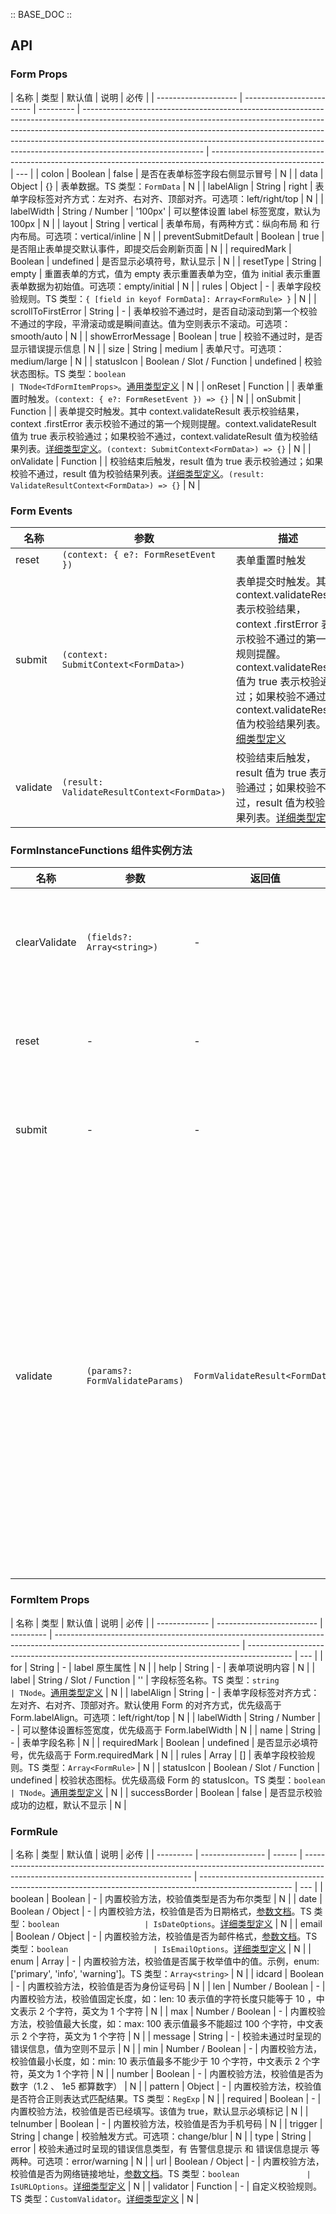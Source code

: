 :: BASE_DOC ::

<!-- 可在这里自行添加 demo 展示 -->

## API

### Form Props

| 名称                 | 类型                      | 默认值    | 说明                                                                                                                                                                                                                                                                                                                                                   | 必传                                                                                                       |
| -------------------- | ------------------------- | --------- | ------------------------------------------------------------------------------------------------------------------------------------------------------------------------------------------------------------------------------------------------------------------------------------------------------------------------------------------------------ | ---------------------------------------------------------------------------------------------------------- | --- |
| colon                | Boolean                   | false     | 是否在表单标签字段右侧显示冒号                                                                                                                                                                                                                                                                                                                         | N                                                                                                          |
| data                 | Object                    | {}        | 表单数据。TS 类型：`FormData`                                                                                                                                                                                                                                                                                                                          | N                                                                                                          |
| labelAlign           | String                    | right     | 表单字段标签对齐方式：左对齐、右对齐、顶部对齐。可选项：left/right/top                                                                                                                                                                                                                                                                                 | N                                                                                                          |
| labelWidth           | String / Number           | '100px'   | 可以整体设置 label 标签宽度，默认为 100px                                                                                                                                                                                                                                                                                                              | N                                                                                                          |
| layout               | String                    | vertical  | 表单布局，有两种方式：纵向布局 和 行内布局。可选项：vertical/inline                                                                                                                                                                                                                                                                                    | N                                                                                                          |
| preventSubmitDefault | Boolean                   | true      | 是否阻止表单提交默认事件，即提交后会刷新页面                                                                                                                                                                                                                                                                                                           | N                                                                                                          |
| requiredMark         | Boolean                   | undefined | 是否显示必填符号，默认显示                                                                                                                                                                                                                                                                                                                             | N                                                                                                          |
| resetType            | String                    | empty     | 重置表单的方式，值为 empty 表示重置表单为空，值为 initial 表示重置表单数据为初始值。可选项：empty/initial                                                                                                                                                                                                                                              | N                                                                                                          |
| rules                | Object                    | -         | 表单字段校验规则。TS 类型：`{ [field in keyof FormData]: Array<FormRule> }`                                                                                                                                                                                                                                                                            | N                                                                                                          |
| scrollToFirstError   | String                    | -         | 表单校验不通过时，是否自动滚动到第一个校验不通过的字段，平滑滚动或是瞬间直达。值为空则表示不滚动。可选项：smooth/auto                                                                                                                                                                                                                                  | N                                                                                                          |
| showErrorMessage     | Boolean                   | true      | 校验不通过时，是否显示错误提示信息                                                                                                                                                                                                                                                                                                                     | N                                                                                                          |
| size                 | String                    | medium    | 表单尺寸。可选项：medium/large                                                                                                                                                                                                                                                                                                                         | N                                                                                                          |
| statusIcon           | Boolean / Slot / Function | undefined | 校验状态图标。TS 类型：`boolean                                                                                                                                                                                                                                                                                                                        | TNode<TdFormItemProps>`。[通用类型定义](https://github.com/Tencent/tdesign-vue/blob/develop/src/common.ts) | N   |
| onReset              | Function                  |           | 表单重置时触发。`(context: { e?: FormResetEvent }) => {}`                                                                                                                                                                                                                                                                                              | N                                                                                                          |
| onSubmit             | Function                  |           | 表单提交时触发。其中 context.validateResult 表示校验结果，context .firstError 表示校验不通过的第一个规则提醒。context.validateResult 值为 true 表示校验通过；如果校验不通过，context.validateResult 值为校验结果列表。[详细类型定义](https://github.com/Tencent/tdesign-vue/tree/develop/src/form/type.ts)。`(context: SubmitContext<FormData>) => {}` | N                                                                                                          |
| onValidate           | Function                  |           | 校验结束后触发，result 值为 true 表示校验通过；如果校验不通过，result 值为校验结果列表。[详细类型定义](https://github.com/Tencent/tdesign-vue/tree/develop/src/form/type.ts)。`(result: ValidateResultContext<FormData>) => {}`                                                                                                                        | N                                                                                                          |

### Form Events

| 名称     | 参数                                        | 描述                                                                                                                                                                                                                                                                                                       |
| -------- | ------------------------------------------- | ---------------------------------------------------------------------------------------------------------------------------------------------------------------------------------------------------------------------------------------------------------------------------------------------------------- |
| reset    | `(context: { e?: FormResetEvent })`         | 表单重置时触发                                                                                                                                                                                                                                                                                             |
| submit   | `(context: SubmitContext<FormData>)`        | 表单提交时触发。其中 context.validateResult 表示校验结果，context .firstError 表示校验不通过的第一个规则提醒。context.validateResult 值为 true 表示校验通过；如果校验不通过，context.validateResult 值为校验结果列表。[详细类型定义](https://github.com/Tencent/tdesign-vue/tree/develop/src/form/type.ts) |
| validate | `(result: ValidateResultContext<FormData>)` | 校验结束后触发，result 值为 true 表示校验通过；如果校验不通过，result 值为校验结果列表。[详细类型定义](https://github.com/Tencent/tdesign-vue/tree/develop/src/form/type.ts)                                                                                                                               |

### FormInstanceFunctions 组件实例方法

| 名称          | 参数                            | 返回值                         | 描述                                                                                                                                                                                                                                                                                                                                                                                                                                                |
| ------------- | ------------------------------- | ------------------------------ | --------------------------------------------------------------------------------------------------------------------------------------------------------------------------------------------------------------------------------------------------------------------------------------------------------------------------------------------------------------------------------------------------------------------------------------------------- |
| clearValidate | `(fields?: Array<string>)`      | -                              | 清空校验结果。可使用 fields 指定清除部分字段的校验结果，fields 值为空则表示清除所有字段校验结果                                                                                                                                                                                                                                                                                                                                                     |
| reset         | -                               | -                              | 重置表单，表单里面没有重置按钮时可以使用该方法（`<button type="reset" />`）                                                                                                                                                                                                                                                                                                                                                                         |
| submit        | -                               | -                              | 提交表单，表单里面没有重置按钮时可以使用该方法（`<button type="submit" />`）                                                                                                                                                                                                                                                                                                                                                                        |
| validate      | `(params?: FormValidateParams)` | `FormValidateResult<FormData>` | 校验函数。关于参数：params.fields 表示校验字段，如果设置了 fields ，本次校验将仅对这些字段进行校验。params.trigger 表示本次触发校验的范围，'blur' 表示只触发校验规则设定为 trigger='blur' 的字段，'change' 表示只触发校验规则设定为 trigger='change' 的字段，默认触发全范围校验。关于返回值：返回值为 true 表示校验通过；如果校验不通过，返回值为校验结果列表。[详细类型定义](https://github.com/Tencent/tdesign-vue/tree/develop/src/form/type.ts) |

### FormItem Props

| 名称          | 类型                      | 默认值    | 说明                                                                                                                         | 必传                                                                                      |
| ------------- | ------------------------- | --------- | ---------------------------------------------------------------------------------------------------------------------------- | ----------------------------------------------------------------------------------------- | --- |
| for           | String                    | -         | label 原生属性                                                                                                               | N                                                                                         |
| help          | String                    | -         | 表单项说明内容                                                                                                               | N                                                                                         |
| label         | String / Slot / Function  | ''        | 字段标签名称。TS 类型：`string                                                                                               | TNode`。[通用类型定义](https://github.com/Tencent/tdesign-vue/blob/develop/src/common.ts) | N   |
| labelAlign    | String                    | -         | 表单字段标签对齐方式：左对齐、右对齐、顶部对齐。默认使用 Form 的对齐方式，优先级高于 Form.labelAlign。可选项：left/right/top | N                                                                                         |
| labelWidth    | String / Number           | -         | 可以整体设置标签宽度，优先级高于 Form.labelWidth                                                                             | N                                                                                         |
| name          | String                    | -         | 表单字段名称                                                                                                                 | N                                                                                         |
| requiredMark  | Boolean                   | undefined | 是否显示必填符号，优先级高于 Form.requiredMark                                                                               | N                                                                                         |
| rules         | Array                     | []        | 表单字段校验规则。TS 类型：`Array<FormRule>`                                                                                 | N                                                                                         |
| statusIcon    | Boolean / Slot / Function | undefined | 校验状态图标。优先级高级 Form 的 statusIcon。TS 类型：`boolean                                                               | TNode`。[通用类型定义](https://github.com/Tencent/tdesign-vue/blob/develop/src/common.ts) | N   |
| successBorder | Boolean                   | false     | 是否显示校验成功的边框，默认不显示                                                                                           | N                                                                                         |

### FormRule

| 名称      | 类型             | 默认值 | 说明                                                                                                                             | 必传                                                                                                  |
| --------- | ---------------- | ------ | -------------------------------------------------------------------------------------------------------------------------------- | ----------------------------------------------------------------------------------------------------- | --- |
| boolean   | Boolean          | -      | 内置校验方法，校验值类型是否为布尔类型                                                                                           | N                                                                                                     |
| date      | Boolean / Object | -      | 内置校验方法，校验值是否为日期格式，[参数文档](https://github.com/validatorjs/validator.js)。TS 类型：`boolean                   | IsDateOptions`。[详细类型定义](https://github.com/Tencent/tdesign-vue/tree/develop/src/form/type.ts)  | N   |
| email     | Boolean / Object | -      | 内置校验方法，校验值是否为邮件格式，[参数文档](https://github.com/validatorjs/validator.js)。TS 类型：`boolean                   | IsEmailOptions`。[详细类型定义](https://github.com/Tencent/tdesign-vue/tree/develop/src/form/type.ts) | N   |
| enum      | Array            | -      | 内置校验方法，校验值是否属于枚举值中的值。示例，enum: ['primary', 'info', 'warning']。TS 类型：`Array<string>`                   | N                                                                                                     |
| idcard    | Boolean          | -      | 内置校验方法，校验值是否为身份证号码                                                                                             | N                                                                                                     |
| len       | Number / Boolean | -      | 内置校验方法，校验值固定长度，如：len: 10 表示值的字符长度只能等于 10 ，中文表示 2 个字符，英文为 1 个字符                       | N                                                                                                     |
| max       | Number / Boolean | -      | 内置校验方法，校验值最大长度，如：max: 100 表示值最多不能超过 100 个字符，中文表示 2 个字符，英文为 1 个字符                     | N                                                                                                     |
| message   | String           | -      | 校验未通过时呈现的错误信息，值为空则不显示                                                                                       | N                                                                                                     |
| min       | Number / Boolean | -      | 内置校验方法，校验值最小长度，如：min: 10 表示值最多不能少于 10 个字符，中文表示 2 个字符，英文为 1 个字符                       | N                                                                                                     |
| number    | Boolean          | -      | 内置校验方法，校验值是否为数字（1.2 、 1e5 都算数字）                                                                            | N                                                                                                     |
| pattern   | Object           | -      | 内置校验方法，校验值是否符合正则表达式匹配结果。TS 类型：`RegExp`                                                                | N                                                                                                     |
| required  | Boolean          | -      | 内置校验方法，校验值是否已经填写。该值为 true，默认显示必填标记                                                                  | N                                                                                                     |
| telnumber | Boolean          | -      | 内置校验方法，校验值是否为手机号码                                                                                               | N                                                                                                     |
| trigger   | String           | change | 校验触发方式。可选项：change/blur                                                                                                | N                                                                                                     |
| type      | String           | error  | 校验未通过时呈现的错误信息类型，有 告警信息提示 和 错误信息提示 等两种。可选项：error/warning                                    | N                                                                                                     |
| url       | Boolean / Object | -      | 内置校验方法，校验值是否为网络链接地址，[参数文档](https://github.com/validatorjs/validator.js)。TS 类型：`boolean               | IsURLOptions`。[详细类型定义](https://github.com/Tencent/tdesign-vue/tree/develop/src/form/type.ts)   | N   |
| validator | Function         | -      | 自定义校验规则。TS 类型：`CustomValidator`。[详细类型定义](https://github.com/Tencent/tdesign-vue/tree/develop/src/form/type.ts) | N                                                                                                     |
